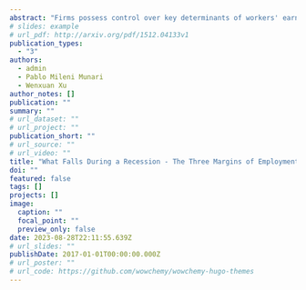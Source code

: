 ```yaml
---
abstract: "Firms possess control over key determinants of workers' earnings: wages, hours worked, and employment stability. As workers would rather all three remain stable over the business cycle, firms face a choice as to how to insure their workers. Empirically, firms at the bottom of the wage ladder are found to insure workers through wages, while the top - through stable hours and employment. We suggest a higher level of labor replaceability at the bottom of the ladder as the driving cause of this heterogeneity and argue for it using a dynamic contracting framework with imperfect information and limited liability embedded into a directed search model"
# slides: example
# url_pdf: http://arxiv.org/pdf/1512.04133v1
publication_types:
  - "3"
authors:
  - admin
  - Pablo Mileni Munari
  - Wenxuan Xu
author_notes: []
publication: ""
summary: ""
# url_dataset: ""
# url_project: ""
publication_short: ""
# url_source: ""
# url_video: ""
title: "What Falls During a Recession - The Three Margins of Employment Insurance"
doi: ""
featured: false
tags: []
projects: []
image:
  caption: ""
  focal_point: ""
  preview_only: false
date: 2023-08-28T22:11:55.639Z
# url_slides: ""
publishDate: 2017-01-01T00:00:00.000Z
# url_poster: ""
# url_code: https://github.com/wowchemy/wowchemy-hugo-themes
---
```

